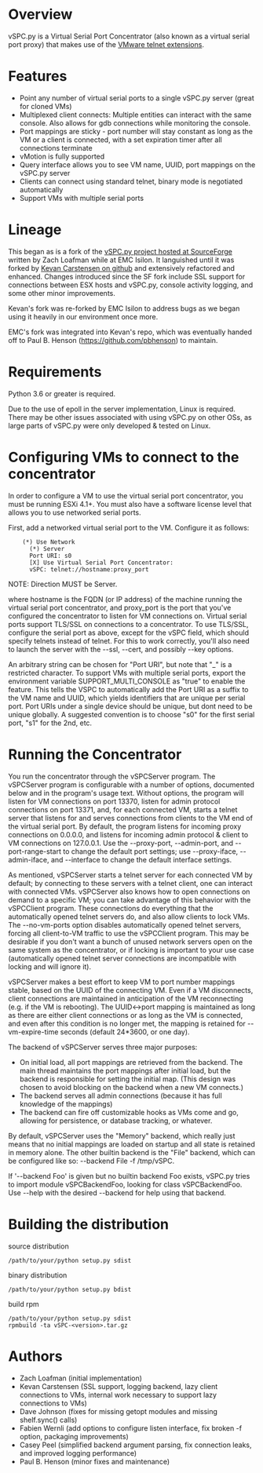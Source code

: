 # Overview

vSPC.py is a Virtual Serial Port Concentrator (also known as a virtual
serial port proxy) that makes use of the
[VMware telnet extensions](http://www.vmware.com/support/developer/vc-sdk/visdk41pubs/vsp41_usingproxy_virtual_serial_ports.pdf).

# Features

- Point any number of virtual serial ports to a single vSPC.py server
(great for cloned VMs)
- Multiplexed client connects: Multiple entities can interact with the
same console. Also allows for gdb connections while monitoring the console.
- Port mappings are sticky - port number will stay constant as long as
the VM or a client is connected, with a set expiration timer after all
connections terminate
- vMotion is fully supported
- Query interface allows you to see VM name, UUID, port mappings on the
vSPC.py server
- Clients can connect using standard telnet, binary mode is negotiated
automatically
- Support VMs with multiple serial ports

# Lineage

This began as is a fork of the
[vSPC.py project hosted at SourceForge](http://sourceforge.net/p/vspcpy/home/Home/)
written by Zach Loafman while at EMC Isilon. It languished until it was
forked by [Kevan Carstensen on github](https://github.com/isnotajoke) and
extensively refactored and enhanced. Changes introduced since the SF fork
include SSL support for connections between ESX hosts and vSPC.py, console
activity logging, and some other minor improvements.

Kevan's fork was re-forked by EMC Isilon to address bugs as we began using
it heavily in our environment once more.

EMC's fork was integrated into Kevan's repo, which was eventually handed
off to Paul B. Henson (https://github.com/pbhenson) to maintain.

# Requirements

Python 3.6 or greater is required.

Due to the use of epoll in the server implementation, Linux is required.
There may be other issues associated with using vSPC.py on other OSs, as
large parts of vSPC.py were only developed & tested on Linux.

# Configuring VMs to connect to the concentrator

In order to configure a VM to use the virtual serial port concentrator,
you must be running ESXi 4.1+. You must also have a software license
level that allows you to use networked serial ports.

First, add a networked virtual serial port to the VM. Configure it as
follows:

```
    (*) Use Network
      (*) Server
      Port URI: s0
      [X] Use Virtual Serial Port Concentrator:
      vSPC: telnet://hostname:proxy_port
```
NOTE: Direction MUST be Server.

where hostname is the FQDN (or IP address) of the machine running the
virtual serial port concentrator, and proxy_port is the port that you've
configured the concentrator to listen for VM connections on. Virtual
serial ports support TLS/SSL on connections to a concentrator.  To use
TLS/SSL, configure the serial port as above, except for the vSPC field,
which should specify telnets instead of telnet. For this to work
correctly, you'll also need to launch the server with the --ssl, --cert,
and possibly --key options.

An arbitrary string can be chosen for "Port URI", but note that "_" is
a restricted character. To support VMs with multiple serial ports,
export the environment variable SUPPORT_MULTI_CONSOLE as "true" to
enable the feature. This tells the VSPC to automatically add the Port
URI as a suffix to the VM name and UUID, which yields identifiers that
are unique per serial port. Port URIs under a single device should be
unique, but dont need to be unique globally. A suggested convention is
to choose "s0" for the first serial port, "s1" for the 2nd, etc.

# Running the Concentrator

You run the concentrator through the vSPCServer program. The vSPCServer
program is configurable with a number of options, documented below and
in the program's usage text. Without options, the program will listen
for VM connections on port 13370, listen for admin protocol connections
on port 13371, and, for each connected VM, starts a telnet server that
listens for and serves connections from clients to the VM end of the
virtual serial port. By default, the program listens for incoming proxy
connections on 0.0.0.0, and listens for incoming admin protocol & client
to VM connections on 127.0.0.1. Use the --proxy-port, --admin-port, and
--port-range-start to change the default port settings; use
--proxy-iface, --admin-iface, and --interface to change the default
interface settings.

As mentioned, vSPCServer starts a telnet server for each connected VM by
default; by connecting to these servers with a telnet client, one can
interact with connected VMs. vSPCServer also knows how to open
connections on demand to a specific VM; you can take advantage of this
behavior with the vSPCClient program. These connections do everything
that the automatically opened telnet servers do, and also allow clients
to lock VMs. The --no-vm-ports option disables automatically opened
telnet servers, forcing all client-to-VM traffic to use the vSPCClient
program. This may be desirable if you don't want a bunch of unused
network servers open on the same system as the concentrator, or if
locking is important to your use case (automatically opened telnet
server connections are incompatible with locking and will ignore it).

vSPCServer makes a best effort to keep VM to port number mappings
stable, based on the UUID of the connecting VM. Even if a VM
disconnects, client connections are maintained in anticipation of the VM
reconnecting (e.g. if the VM is rebooting). The UUID<->port mapping is
maintained as long as there are either client connections or as long as
the VM is connected, and even after this condition is no longer met, the
mapping is retained for --vm-expire-time seconds (default 24*3600, or
one day).

The backend of vSPCServer serves three major purposes:
- On initial load, all port mappings are retrieved from the backend.
The main thread maintains the port mappings after initial load, but the
backend is responsible for setting the initial map. (This design was
chosen to avoid blocking on the backend when a new VM connects.)
- The backend serves all admin connections (because it has full knowledge
of the mappings)
- The backend can fire off customizable hooks as VMs come and go, allowing
for persistence, or database tracking, or whatever.

By default, vSPCServer uses the "Memory" backend, which really just
means that no initial mappings are loaded on startup and all state is
retained in memory alone. The other builtin backend is the "File"
backend, which can be configured like so: --backend File -f /tmp/vSPC.

If '--backend Foo' is given but no builtin backend Foo exists, vSPC.py
tries to import module vSPCBackendFoo, looking for class vSPCBackendFoo.
Use --help with the desired --backend for help using that backend.

# Building the distribution

source distribution
```
/path/to/your/python setup.py sdist
```

binary distribution
```
/path/to/your/python setup.py bdist
```

build rpm
```
/path/to/your/python setup.py sdist
rpmbuild -ta vSPC-<version>.tar.gz
```

# Authors

- Zach Loafman (initial implementation)
- Kevan Carstensen (SSL support, logging backend, lazy client connections to VMs, internal work necessary to support lazy connections to VMs)
- Dave Johnson (fixes for missing getopt modules and missing shelf.sync() calls)
- Fabien Wernli (add options to configure listen interface, fix broken -f option, packaging improvements)
- Casey Peel (simplified backend argument parsing, fix connection leaks, and improved logging performance)
- Paul B. Henson (minor fixes and maintenance)
